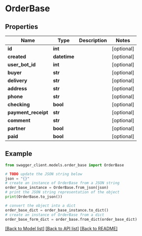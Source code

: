 # OrderBase


## Properties

Name | Type | Description | Notes
------------ | ------------- | ------------- | -------------
**id** | **int** |  | [optional] 
**created** | **datetime** |  | [optional] 
**user_bot_id** | **int** |  | [optional] 
**buyer** | **str** |  | [optional] 
**delivery** | **str** |  | [optional] 
**address** | **str** |  | [optional] 
**phone** | **str** |  | [optional] 
**checking** | **bool** |  | [optional] 
**payment_receipt** | **str** |  | [optional] 
**comment** | **str** |  | [optional] 
**partner** | **bool** |  | [optional] 
**paid** | **bool** |  | [optional] 

## Example

```python
from swagger_client.models.order_base import OrderBase

# TODO update the JSON string below
json = "{}"
# create an instance of OrderBase from a JSON string
order_base_instance = OrderBase.from_json(json)
# print the JSON string representation of the object
print(OrderBase.to_json())

# convert the object into a dict
order_base_dict = order_base_instance.to_dict()
# create an instance of OrderBase from a dict
order_base_form_dict = order_base.from_dict(order_base_dict)
```
[[Back to Model list]](../README.md#documentation-for-models) [[Back to API list]](../README.md#documentation-for-api-endpoints) [[Back to README]](../README.md)


